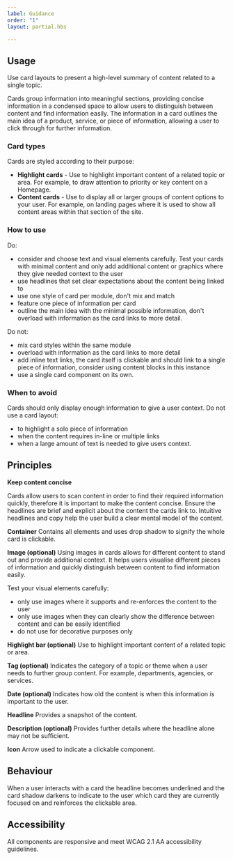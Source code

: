 ```yaml
---
label: Guidance
order: "1"
layout: partial.hbs

---
```

## Usage

Use card layouts to present a high-level summary of content related to a single topic.

Cards group information into meaningful sections, providing concise information in a condensed space to allow users to distinguish between content and find information easily. The information in a card outlines the main idea of a product, service, or piece of information, allowing a user to click through for further information.

### Card types

Cards are styled according to their purpose:

* **Highlight cards** - Use to highlight important content of a related topic or area. For example, to draw attention to priority or key content on a Homepage.
* **Content cards** - Use to display all or larger groups of content options to your user. For example, on landing pages where it is used to show all content areas within that section of the site.

### How to use

Do:

* consider and choose text and visual elements carefully. Test your cards with minimal content and only add additional content or graphics where they give needed context to the user
* use headlines that set clear expectations about the content being linked to
* use one style of card per module, don't mix and match
* feature one piece of information per card
* outline the main idea with the minimal possible information, don't overload with information as the card links to more detail.

Do not:

* mix card styles within the same module
* overload with information as the card links to more detail
* add inline text links, the card itself is clickable and should link to a single piece of information, consider using content blocks in this instance
* use a single card component on its own.

### When to avoid

Cards should only display enough information to give a user context. Do not use a card layout:

* to highlight a solo piece of information
* when the content requires in-line or multiple links
* when a large amount of text is needed to give users context.

## Principles

**Keep content concise**

Cards allow users to scan content in order to find their required information quickly, therefore it is important to make the content concise. Ensure the headlines are brief and explicit about the content the cards link to. Intuitive headlines and copy help the user build a clear mental model of the content.

**Container**
Contains all elements and uses drop shadow to signify the whole card is clickable.

**Image (optional)**
Using images in cards allows for different content to stand out and provide additional context. It helps users visualise different pieces of information and quickly distinguish between content to find information easily.

Test your visual elements carefully:

* only use images where it supports and re-enforces the content to the user
* only use images when they can clearly show the difference between content and can be easily identified
* do not use for decorative purposes only

**Highlight bar (optional)**
Use to highlight important content of a related topic or area.

**Tag (optional)**
Indicates the category of a topic or theme when a user needs to further group content. For example, departments, agencies, or services.

**Date (optional)**
Indicates how old the content is when this information is important to the user.

**Headline**
Provides a snapshot of the content.

**Description (optional)**
Provides further details where the headline alone may not be sufficient.

**Icon**
Arrow used to indicate a clickable component.


## Behaviour

When a user interacts with a card the headline becomes underlined and the card shadow darkens to indicate to the user which card they are currently focused on and reinforces the clickable area.

## Accessibility

All components are responsive and meet WCAG 2.1 AA accessibility guidelines.